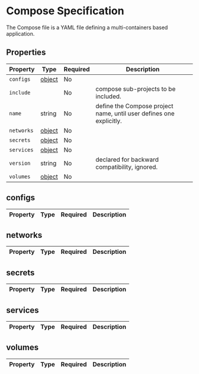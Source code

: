 # Compose Specification

The Compose file is a YAML file defining a multi-containers based application.

## Properties

| Property   | Type                | Required | Description                                                         |
|------------|---------------------|----------|---------------------------------------------------------------------|
| `configs`  | [object](#configs)  | No       |                                                                     |
| `include`  |                     | No       | compose sub-projects to be included.                                |
| `name`     | string              | No       | define the Compose project name, until user defines one explicitly. |
| `networks` | [object](#networks) | No       |                                                                     |
| `secrets`  | [object](#secrets)  | No       |                                                                     |
| `services` | [object](#services) | No       |                                                                     |
| `version`  | string              | No       | declared for backward compatibility, ignored.                       |
| `volumes`  | [object](#volumes)  | No       |                                                                     |

## configs

| Property | Type | Required | Description |
|----------|------|----------|-------------|

## networks

| Property | Type | Required | Description |
|----------|------|----------|-------------|

## secrets

| Property | Type | Required | Description |
|----------|------|----------|-------------|

## services

| Property | Type | Required | Description |
|----------|------|----------|-------------|

## volumes

| Property | Type | Required | Description |
|----------|------|----------|-------------|

